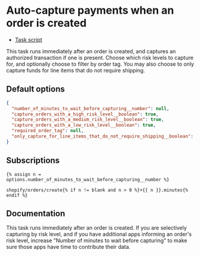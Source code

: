 # Auto-capture payments when an order is created

* [Task script](./script.liquid)

This task runs immediately after an order is created, and captures an authorized transaction if one is present. Choose which risk levels to capture for, and optionally choose to filter by order tag. You may also choose to only capture funds for line items that do not require shipping.

## Default options

```json
{
  "number_of_minutes_to_wait_before_capturing__number": null,
  "capture_orders_with_a_high_risk_level__boolean": true,
  "capture_orders_with_a_medium_risk_level__boolean": true,
  "capture_orders_with_a_low_risk_level__boolean": true,
  "required_order_tag": null,
  "only_capture_for_line_items_that_do_not_require_shipping__boolean": false
}
```

## Subscriptions

```liquid
{% assign n = options.number_of_minutes_to_wait_before_capturing__number %}

shopify/orders/create{% if n != blank and n > 0 %}+{{ n }}.minutes{% endif %}
```

## Documentation

This task runs immediately after an order is created. If you are selectively capturing by risk level, and if you have additional apps informing an order's risk level, increase "Number of minutes to wait before capturing" to make sure those apps have time to contribute their data.